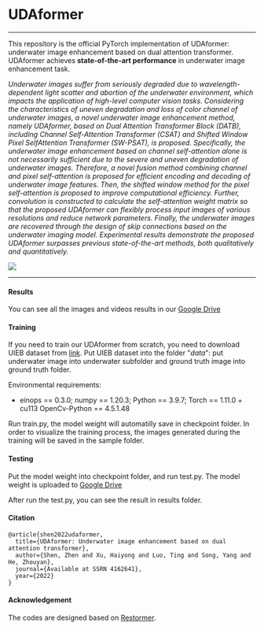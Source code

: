 # UDAformer

------

This repository is the official PyTorch implementation of UDAformer: underwater image enhancement based on dual attention transformer. UDAformer achieves **state-of-the-art performance** in underwater image enhancement task.

*Underwater images suffer from seriously degraded due to wavelength-dependent light scatter and abortion of the underwater environment, which impacts the application of high-level computer vision tasks. Considering the characteristics of uneven degradation and loss of color channel of underwater images, a novel underwater image enhancement method, namely UDAformer, based on Dual Attention Transformer Block (DATB), including Channel Self-Attention Transformer (CSAT) and Shifted Window Pixel SelfAttention Transformer (SW-PSAT), is proposed. Specifically, the underwater image enhancement based on channel self-attention alone is not necessarily sufficient due to the severe and uneven degradation of underwater images. Therefore, a novel fusion method combining channel and pixel self-attention is proposed for efficient encoding and decoding of underwater image features. Then, the shifted window method for the pixel self-attention is proposed to improve computational efficiency. Further, convolution is constructed to calculate the self-attention weight matrix so that the proposed UDAformer can flexibly process input images of various resolutions and reduce network parameters. Finally, the underwater images are recovered through the design of skip connections based on the underwater imaging model. Experimental results demonstrate the proposed UDAformer surpasses previous state-of-the-art methods, both qualitatively and quantitatively.*

![](https://github.com/sz19980502/UDAformer/blob/main/figures/overall.png)

------

#### Results

You can see all the images and videos results in our [Google Drive](https://drive.google.com/drive/folders/13ehthtYe7GSnQWaTZsnTa2n_08RNlF22)

#### Training

If you need to train our UDAformer from scratch, you need to download UIEB dataset from [link](https://li-chongyi.github.io/proj_benchmark.html).  Put UIEB dataset into the folder "*data*": put underwater image into underwater subfolder and ground truth image into ground truth folder. 

Environmental requirements:

- einops == 0.3.0; numpy == 1.20.3;  Python == 3.9.7;  Torch == 1.11.0 + cu113   OpenCv-Python == 4.5.1.48

Run train.py, the model weight will automatilly save in checkpoint folder. In order to visualize the training process, the images generated during the training will be saved in the sample folder.

#### Testing

Put the model weight into checkpoint folder, and run test.py.  The model weight is uploaded to [Google Drive](https://drive.google.com/drive/folders/13ehthtYe7GSnQWaTZsnTa2n_08RNlF22) 

After run the test.py, you can see the result in results folder.

#### Citation

```
@article{shen2022udaformer,
  title={UDAformer: Underwater image enhancement based on dual attention transformer},
  author={Shen, Zhen and Xu, Haiyong and Luo, Ting and Song, Yang and He, Zhouyan},
  journal={Available at SSRN 4162641},
  year={2022}
}
```

#### Acknowledgement

The codes are designed based on [Restormer](https://github.com/swz30/Restormer).
